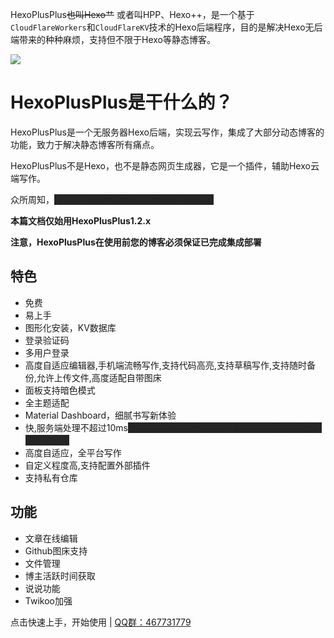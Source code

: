 ﻿---
home: true
heroImage: https://cdn.jsdelivr.net/gh/HexoPlusPlus/CDN@master/doc_img/icon.png
actionText: 快速上手
actionLink: /start/
features:
- title: 方便
  details: 多后端无缝衔接，以最少的配置帮助你专注于写作。
- title: Workers驱动
  details: 享受世界上最快的JS引擎-GoogleV8，在10ms之内完成难以匹及的事情。
- title: 多功能
  details: 完美解决Hexo做为静态博客无后端的痛苦，包括后端写作、文件管理、微语系统。
footer: MIT Licensed | ChenYFan 2021-永远
---
<style>
span.heimu a.external,span.heimu a.external:visited,span.heimu a.extiw,span.heimu a.extiw:visited {
    color: #252525
}

.heimu,.heimu a,a .heimu,.heimu a.new {
    background-color: #252525;
    color: #252525;
    text-shadow: none
}

body:not(.heimu_toggle_on) .heimu:hover,body:not(.heimu_toggle_on) .heimu:active,body:not(.heimu_toggle_on) .heimu.off {
    transition: color .13s linear;
    color: #fff
}

body:not(.heimu_toggle_on) .heimu:hover a,body:not(.heimu_toggle_on) a:hover .heimu,body:not(.heimu_toggle_on) .heimu.off a,body:not(.heimu_toggle_on) a:hover .heimu.off {
    transition: color .13s linear;
    color: #add8e6
}

body:not(.heimu_toggle_on) .heimu.off .new,body:not(.heimu_toggle_on) .heimu.off .new:hover,body:not(.heimu_toggle_on) .new:hover .heimu.off,body:not(.heimu_toggle_on) .heimu.off .new,body:not(.heimu_toggle_on) .heimu.off .new:hover,body:not(.heimu_toggle_on) .new:hover .heimu.off {
    transition: color .13s linear;
    color: #ba0000
}
</style>
HexoPlusPlus~~也叫Hexo艹~~ 或者叫HPP、Hexo++，是一个基于`CloudFlareWorkers`和`CloudFlareKV`技术的Hexo后端程序，目的是解决Hexo无后端带来的种种麻烦，支持但不限于Hexo等静态博客。

![](https://cdn.jsdelivr.net/gh/HexoPlusPlus/CDN@master/doc_img/b_1.png)

# HexoPlusPlus是干什么的？

HexoPlusPlus是一个无服务器Hexo后端，实现云写作，集成了大部分动态博客的功能，致力于解决静态博客所有痛点。

HexoPlusPlus不是Hexo，也不是静态网页生成器，它是一个插件，辅助Hexo云端写作。

众所周知，<span class="heimu">Hexo+HexoPlusPlus+Twikoo=Typecho</span>

**本篇文档仅始用HexoPlusPlus1.2.x**

**注意，HexoPlusPlus在使用前您的博客必须保证已完成集成部署**

## 特色

- 免费
- 易上手
- 图形化安装，KV数据库
- 登录验证码
- 多用户登录
- 高度自适应编辑器,手机端流畅写作,支持代码高亮,支持草稿写作,支持随时备份,允许上传文件,高度适配自带图床
- 面板支持暗色模式
- 全主题适配
- Material Dashboard，细腻书写新体验
- 快,服务端处理不超过10ms<span class="heimu">主要是CloudFlare的限制，很多高负荷运算只能拉到前端处理</span>
- 高度自适应，全平台写作
- 自定义程度高,支持配置外部插件
- 支持私有仓库


## 功能

- 文章在线编辑
- Github图床支持
- 文件管理
- 博主活跃时间获取
- 说说功能
- Twikoo加强

点击快速上手，开始使用 | [QQ群：467731779](https://jq.qq.com/?_wv=1027&k=rAcnhzqK)
